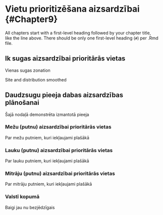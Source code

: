 # Vietu prioritizēšana aizsardzībai  {#Chapter9}

All chapters start with a first-level heading followed by your chapter title, like the line above. There should be only one first-level heading (`#`) per .Rmd file.

## Ik sugas aizsardzībai prioritārās vietas

Vienas sugas zonation


Site and distribution smoothed



## Daudzsugu pieeja dabas aizsardzības plānošanai

Šajā nodaļā demonstrēta izmantotā pieeja

### Mežu (putnu) aizsardzībai prioritārās vietas 

Par mežu putniem, kuri iekļaujami plašākā 

### Lauku (putnu) aizsardzībai prioritārās vietas

Par lauku putniem, kuri iekļaujami plašākā 

### Mitrāju (putnu) aizsardzībai prioritārās vietas

Par mitrāju putniem, kuri iekļaujami plašākā 



### Valstī kopumā

Baigi jau nu bezjēdzīgais
